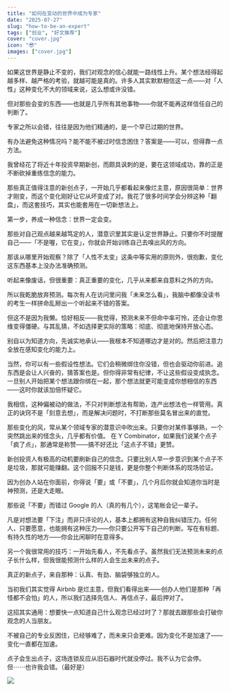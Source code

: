```yaml
---
title: "如何在变动的世界中成为专家"
date: "2025-07-27"
slug: "how-to-be-an-expert"
tags: ["创业", "好文推荐"]
cover: "cover.jpg"
icon: "😎"
images: ["cover.jpg"]
---
```

如果这世界是静止不变的，我们对观念的信心就能一路线性上升。某个想法经得起越多样、越严格的考验，就越可能是真的。许多人其实默默相信这一点——对「人性」这种变化不大的领域来说，这么想或许没错。



但对那些会变的东西——也就是几乎所有其他事物——你就不能再这样信任自己的判断了。



专家之所以会错，往往是因为他们精通的，是一个早已过期的世界。



有办法避免这种情况吗？能不能不被过时信念困住？答案是——可以，但得靠一点方法。



我曾经花了将近十年投资早期新创，而颇具讽刺的是，要在这领域成功，靠的正是不断砍掉重练信念的能力。



那些真正值得注意的新创点子，一开始几乎都看起来像烂主意，原因很简单：世界才刚变，而这个变化刚好让它从坏变成了对。我花了很多时间学会分辨这种「翻盘」，而这套技巧，其实也能套用在一切新想法上。



第一步，养成一种信念：世界一定会变。



那些对自己观点越来越笃定的人，潜意识里其实是认定世界静止。只要你不时提醒自己——「不是喔，它在变」，你就会开始训练自己去嗅出风的方向。



那该从哪里开始观察？除了「人性不太变」这条中等实用的原则外，很抱歉，变化这东西基本上没办法准确预测。



听起来像废话，但很重要：真正重要的变化，几乎从来都来自意料之外的方向。



所以我乾脆放弃预测。每次有人在访问里问我「未来怎么看」，我脑中都像没读书的考生一样拼命乱掰出一个听起来不错的答案。



但这不是因为我懒。恰好相反——我觉得，预测未来不但命中率可怜，还会让你思维变得僵硬。与其乱猜，不如选择更实际的策略：彻底、彻底地保持开放心态。



别自以为知道方向，先诚实地承认——我根本不知道哪边才是对的。然后把注意力全放在感知变化的能力上。



当然，你可以有一些假设性想法。它们会稍微绑住你没错，但也会驱动你前进。追东西是会让人兴奋的，猜答案也是。但你得非常有纪律，不让这些假设变成执念。
一旦别人开始把某个想法跟你绑在一起，那个想法就更可能变成你想相信的东西——这时你就该加倍怀疑它。



我相信，这种偏被动的做法，不只对判断想法有帮助，连产出想法也一样管用。真正的诀窍不是「刻意去想」，而是解决问题时，不打断那些莫名冒出来的直觉。



那些变化的风，常从某个领域专家的潜意识中吹出来。只要你对某件事够熟，一个突然跳出来的怪念头，几乎都有价值。
在 Y Combinator，如果我们说某个点子「疯了点」，那通常是称赞——搞不好还比「这点子不错」更赞。



新创投资人有极高的动机要刷新自己的信念。只要比别人早一步意识到某个点子不是垃圾，那就可能赚翻。这个回报不只是钱，更是你整个判断体系的现场验证。



因为创办人站在你面前，你得说「要」或「不要」，几个月后你就会知道你当时是神预测，还是大走眼。



那些说「不要」而错过 Google 的人（真的有几个），这笔帐会记一辈子。



凡是对想法要「下注」而非只评论的人，基本上都拥有这种自我纠错压力。任何人，只要愿意，也能拥有这种压力——你只要公开写下自己的判断。写在有标题、有持久性的地方——你会比闲聊时在意得多。



另一个我很常用的技巧：一开始先看人，不先看点子。虽然我们无法预测未来的点子长什么样，但我很能预测什么样的人会生出未来的点子。



真正的新点子，来自那种：认真、有劲、脑袋够独立的人。



当初我们其实觉得 Airbnb 是烂主意，但我们看得出来——创办人他们是那种「再怪都不会怕」的人，所以我们选择先信人、再信点子，最后押对了。



这招其实通用：想要快一点知道自己什么观念已经过时了？那就去跟那些会打破你观念的人当朋友。



不被自己的专业反困住，已经够难了，而未来只会更难。因为变化不是加速了——变化一直都在加速。



点子会生出点子，这场连锁反应从旧石器时代就没停过。我不认为它会停。
但⋯⋯也许我会错。（最好是）




![](https://prod-files-secure.s3.us-west-2.amazonaws.com/112d0858-5090-4d34-a606-b75eb8d65fd2/46476355-9cf3-4e99-9b7a-3531bc426380/1000202064.png?X-Amz-Algorithm=AWS4-HMAC-SHA256&X-Amz-Content-Sha256=UNSIGNED-PAYLOAD&X-Amz-Credential=ASIAZI2LB466WK5FKQTC%2F20250731%2Fus-west-2%2Fs3%2Faws4_request&X-Amz-Date=20250731T135903Z&X-Amz-Expires=3600&X-Amz-Security-Token=IQoJb3JpZ2luX2VjEK3%2F%2F%2F%2F%2F%2F%2F%2F%2F%2FwEaCXVzLXdlc3QtMiJGMEQCIHneFOwuPPP%2FAihLV52j6rUIUCa7b1aaO0O5IUt5cEmvAiBThWz1FkJ4z7V6Sk2RvIX%2FvTHpaxmIt%2FU0nHLZdAaadSqIBAjW%2F%2F%2F%2F%2F%2F%2F%2F%2F%2F8BEAAaDDYzNzQyMzE4MzgwNSIMoWYEUaMtYBavthBvKtwDfsjk%2FoH4L2aDtowbHwI6Q30TME0sotJyI%2FhDFqP4%2B8NnppWGnKm%2B7DjwZfoY5UREPnAKP%2BsHHycgBaP8ODRNY168s%2BS2vQISa0YS386SAT6lo%2F6Jo%2FFceFkXn7T3Rtcog9lM3iHv3T0QZ%2B9T37aBxyhlST1h0l2q4Kba%2FRuTe2t60vLGDvRRs%2FWWN1ar4kyoHSTewc18JX5nju2Y4tjYRZxUsn9y1cpGw23BcmUgXa1DNPmYDUVHSpzL2Y1SxL57d6UijVZi5Ztjy4swiADqi1U8016HY3UZksC5nXN5CMLr5JCZ92TYpdh227cWRpZzDlfJTW07hYbXkCC81838aGLTyKoV4CbU5tjhhZs43Y7VwpFkdj2ftVGD9go7YpE7O10cvSZeroGR%2FO%2FbY2UmTtgIi8%2BV8c6FN6qQFOZNHQh3Pq9EpwVJfBZA85N7kz6aFZd8FiqWZw4kI73jOQJ6mCwgrq6x2MKnywG4X%2FS7BBFxmRKmw3icto34Oq9ZJu9%2FrzvjldGwjPrAqXn6RXBOtiII6qSXjiUnGGSUb3IfArEtzpgG6DSlggJuvhTiMRHKLo64sMG29iJkb%2F1PYDJOjd5VbksnWFvCK9MY%2Fwma0WRspiGtFzt2kEEsVUkwvs%2BtxAY6pgHgmWXvysuZCDXg96UurAMtTMX25JFTIk6s73BxvmhzNAC93hyeUNl1n3wgszZuaIhXR0w%2F%2Fela8hzuIkYj9AmzW1SDD%2FVpgob9Bq2ohnjh02g4Qk9Fvennw1CvyytdHz2U9dqShkiXoSFt7dLEo6uZp4PCYWn98%2BobPvNe53eEYznvHFuKvjDRq%2BW8vGmiddkC70%2BXtgew355r%2BkDdWAb%2BwjKWNzLm&X-Amz-Signature=b52ff18b06a4ce80a2154f8adb90cb36d2b77aba452bbfeb0a17e13279ace972&X-Amz-SignedHeaders=host&x-amz-checksum-mode=ENABLED&x-id=GetObject)

